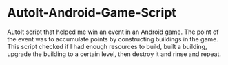 # AutoIt-Android-Game-Script
AutoIt script that helped me win an event in an Android game. The point of the event was to accumulate points by constructing buildings in the game. This script checked if I had enough resources to build, built a building, upgrade the building to a certain level, then destroy it and rinse and repeat.
